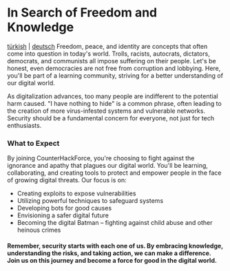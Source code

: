 # In Search of Freedom and Knowledge
[türkish](OKU.md) | [deutsch](LIES-MICH.md)
Freedom, peace, and identity are concepts that often come into question in today's world. Trolls, racists, autocrats, dictators, democrats, and communists all impose suffering on their people. Let's be honest, even democracies are not free from corruption and lobbying. Here, you'll be part of a learning community, striving for a better understanding of our digital world.

As digitalization advances, too many people are indifferent to the potential harm caused. "I have nothing to hide" is a common phrase, often leading to the creation of more virus-infested systems and vulnerable networks. Security should be a fundamental concern for everyone, not just for tech enthusiasts.

### What to Expect
By joining CounterHackForce, you're choosing to fight against the ignorance and apathy that plagues our digital world. You'll be learning, collaborating, and creating tools to protect and empower people in the face of growing digital threats. Our focus is on:

- Creating exploits to expose vulnerabilities
- Utilizing powerful techniques to safeguard systems
- Developing bots for good causes
- Envisioning a safer digital future
- Becoming the digital Batman – fighting against child abuse and other heinous crimes
#### Remember, security starts with each one of us. By embracing knowledge, understanding the risks, and taking action, we can make a difference. Join us on this journey and become a force for good in the digital world.


